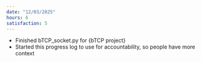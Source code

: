 ```yaml
---
date: "12/03/2025"
hours: 6
satisfaction: 5
---
```

- Finished bTCP_socket.py for {bTCP project}
- Started this progress log to use for accountability, so people have more context